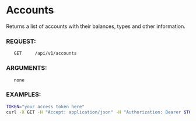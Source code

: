 # Accounts

Returns a list of accounts with their balances, types and other information.

### REQUEST:

       GET     /api/v1/accounts

### ARGUMENTS:
       none

### EXAMPLES:

```bash
TOKEN="your access token here"
curl -X GET -H "Accept: application/json" -H "Authorization: Bearer $TOKEN" https://testapi.copernicusgold.com/api/v1/accounts
```

